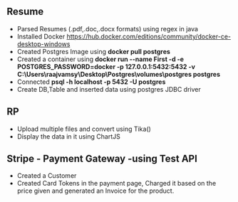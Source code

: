 ## Resume
* Parsed Resumes (.pdf,.doc,.docx formats) using regex in java
* Installed Docker 
https://hub.docker.com/editions/community/docker-ce-desktop-windows
* Created Postgres Image using **docker pull postgres**
* Created a container using **docker run --name First -d -e POSTGRES_PASSWORD=docker -p 127.0.0.1:5432:5432 -v C:\Users\raajvamsy\Desktop\Postgres\volumes\postgres postgres**
* Connected **psql -h localhost -p 5432 -U postgres**
* Create DB,Table and inserted data using postgres JDBC driver 
## RP
* Upload multiple files and convert using Tika()
* Display the data in it using ChartJS
## Stripe - Payment Gateway -using Test API
* Created a Customer
* Created Card Tokens in the payment page, Charged it based on the price given and generated an Invoice for the product.
